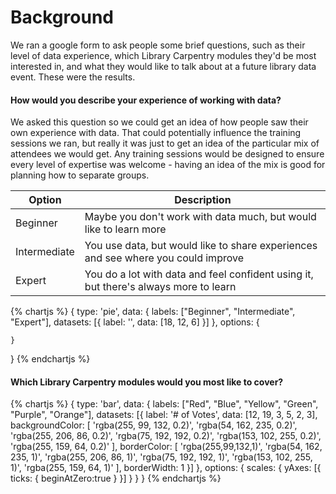 Background
==========

We ran a google form to ask people some brief questions, such as their level of data experience, which Library Carpentry modules they'd be most interested in, and what they would like to talk about at a future library data event.  These were the results.

#### How would you describe your experience of working with data?

We asked this question so we could get an idea of how people saw their own experience with data. That could potentially influence the training sessions we ran, but really it was just to get an idea of the particular mix of attendees we would get. Any training sessions would be designed to ensure every level of expertise was welcome - having an idea of the mix is good for planning how to separate groups.

| Option | Description |
| ------ | ----------- |
| Beginner | Maybe you don't work with data much, but would like to learn more |
| Intermediate | You use data, but would like to share experiences and see where you could improve |
| Expert | You do a lot with data and feel confident using it, but there's always more to learn |

{% chartjs %}
{
    type: 'pie',
    data: {
        labels: ["Beginner", "Intermediate", "Expert"],
        datasets: [{
            label: '',
            data: [18, 12, 6]
        }]
    },
    options: {

    }
}
{% endchartjs %}


#### Which Library Carpentry modules would you most like to cover?





{% chartjs %}
{
    type: 'bar',
    data: {
        labels: ["Red", "Blue", "Yellow", "Green", "Purple", "Orange"],
        datasets: [{
            label: '# of Votes',
            data: [12, 19, 3, 5, 2, 3],
            backgroundColor: [
                'rgba(255, 99, 132, 0.2)',
                'rgba(54, 162, 235, 0.2)',
                'rgba(255, 206, 86, 0.2)',
                'rgba(75, 192, 192, 0.2)',
                'rgba(153, 102, 255, 0.2)',
                'rgba(255, 159, 64, 0.2)'
            ],
            borderColor: [
                'rgba(255,99,132,1)',
                'rgba(54, 162, 235, 1)',
                'rgba(255, 206, 86, 1)',
                'rgba(75, 192, 192, 1)',
                'rgba(153, 102, 255, 1)',
                'rgba(255, 159, 64, 1)'
            ],
            borderWidth: 1
        }]
    },
    options: {
        scales: {
            yAxes: [{
                ticks: {
                    beginAtZero:true
                }
            }]
        }
    }
}
{% endchartjs %}